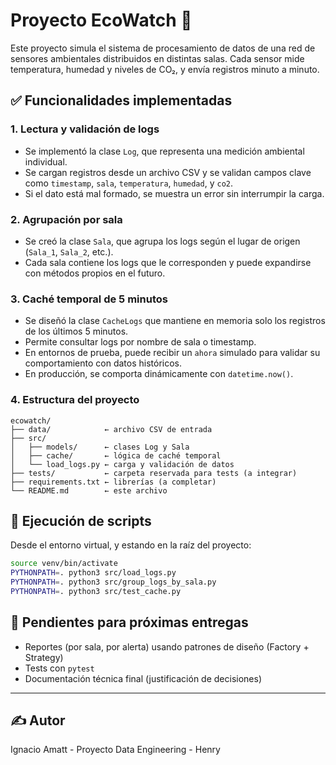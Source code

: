 # Proyecto EcoWatch 🌱

Este proyecto simula el sistema de procesamiento de datos de una red de sensores ambientales distribuidos en distintas salas. Cada sensor mide temperatura, humedad y niveles de CO₂, y envía registros minuto a minuto.

## ✅ Funcionalidades implementadas

### 1. Lectura y validación de logs
- Se implementó la clase `Log`, que representa una medición ambiental individual.
- Se cargan registros desde un archivo CSV y se validan campos clave como `timestamp`, `sala`, `temperatura`, `humedad`, y `co2`.
- Si el dato está mal formado, se muestra un error sin interrumpir la carga.

### 2. Agrupación por sala
- Se creó la clase `Sala`, que agrupa los logs según el lugar de origen (`Sala_1`, `Sala_2`, etc.).
- Cada sala contiene los logs que le corresponden y puede expandirse con métodos propios en el futuro.

### 3. Caché temporal de 5 minutos
- Se diseñó la clase `CacheLogs` que mantiene en memoria solo los registros de los últimos 5 minutos.
- Permite consultar logs por nombre de sala o timestamp.
- En entornos de prueba, puede recibir un `ahora` simulado para validar su comportamiento con datos históricos.
- En producción, se comporta dinámicamente con `datetime.now()`.

### 4. Estructura del proyecto
```
ecowatch/
├── data/            ← archivo CSV de entrada
├── src/
│   ├── models/      ← clases Log y Sala
│   ├── cache/       ← lógica de caché temporal
│   └── load_logs.py ← carga y validación de datos
├── tests/           ← carpeta reservada para tests (a integrar)
├── requirements.txt ← librerías (a completar)
└── README.md        ← este archivo
```

## 🧪 Ejecución de scripts

Desde el entorno virtual, y estando en la raíz del proyecto:

```bash
source venv/bin/activate
PYTHONPATH=. python3 src/load_logs.py
PYTHONPATH=. python3 src/group_logs_by_sala.py
PYTHONPATH=. python3 src/test_cache.py
```

## 🔧 Pendientes para próximas entregas

- Reportes (por sala, por alerta) usando patrones de diseño (Factory + Strategy)
- Tests con `pytest`
- Documentación técnica final (justificación de decisiones)

---

## ✍️ Autor

Ignacio Amatt - Proyecto Data Engineering - Henry

